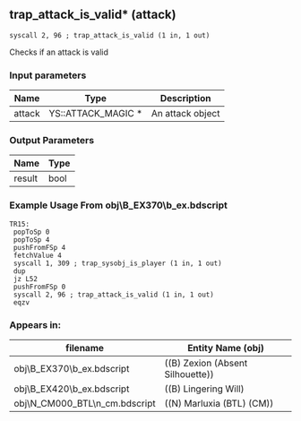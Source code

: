 ## trap_attack_is_valid* (attack)

`syscall 2, 96 ; trap_attack_is_valid (1 in, 1 out)`

Checks if an attack is valid

### Input parameters
| Name | Type | Description
|------|------|------------
| attack   | YS::ATTACK_MAGIC *   | An attack object


### Output Parameters
| Name | Type
|------|-----
| result   | bool   
### Example Usage From obj\B_EX370\b_ex.bdscript
```plaintext
TR15:
 popToSp 0
 popToSp 4
 pushFromFSp 4
 fetchValue 4
 syscall 1, 309 ; trap_sysobj_is_player (1 in, 1 out)
 dup 
 jz L52
 pushFromFSp 0
 syscall 2, 96 ; trap_attack_is_valid (1 in, 1 out)
 eqzv
```


### Appears in:
| filename | Entity Name (obj)
|----------|-------------
| obj\B_EX370\b_ex.bdscript       | ((B) Zexion (Absent Silhouette))          
| obj\B_EX420\b_ex.bdscript       | ((B) Lingering Will)          
| obj\N_CM000_BTL\n_cm.bdscript       | ((N) Marluxia (BTL) (CM))          



